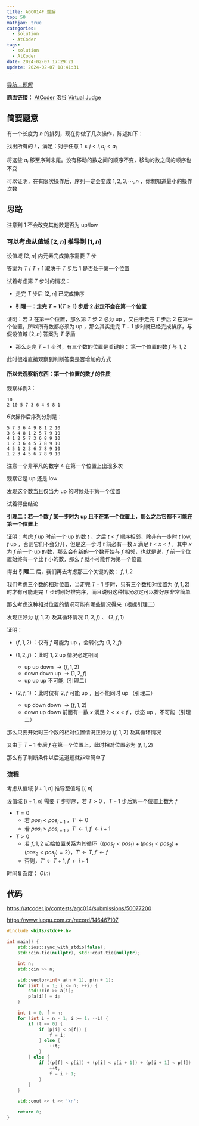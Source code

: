 ```yaml
---
title: AGC014F 题解
top: 50
mathjax: true
categories:
  - solution
  - AtCoder
tags:
  - solution
  - AtCoder
date: 2024-02-07 17:29:21
update: 2024-02-07 18:41:31
---
```


[导航 - 题解](/guide-solution/)

**题面链接：** [AtCoder](https://atcoder.jp/contests/agc014/tasks/agc014_f) [洛谷](https://www.luogu.com.cn/problem/AT_agc014_f) [Virtual Judge](https://vjudge.net/problem/Atcoder-agc014_f)

## 简要题意

有一个长度为 $n$ 的排列，现在你做了几次操作，陈述如下：

找出所有的 $i$ ，满足：对于任意 $1\le j < i, a_j<a_i$

将这些 $a_i$ 移至序列末尾。没有移动的数之间的顺序不变，移动的数之间的顺序也不变

可以证明，在有限次操作后，序列一定会变成 $1,2,3,\cdots,n$ ，你想知道最小的操作次数

## 思路

注意到 $1$ 不会改变其他数是否为 up/low

### 可以考虑从值域 $[2,n]$ 推导到 $[1,n]$

设值域 $[2,n]$ 内元素完成排序需要 $T$ 步

答案为 $T$ / $T+1$ 取决于 $T$ 步后 $1$ 是否处于第一个位置

试着考虑第 $T$ 步时的情况：

- 走完 $T$ 步后 $[2,n]$ 已完成排序

- **引理一：走完 $T-1 (T \ge 1)$ 步后 $2$ 必定不会在第一个位置**
    
证明：若 $2$ 在第一个位置，那么第 $T$ 步 $2$ 必为 up ，又由于走完 $T$ 步后 $2$ 在第一个位置，所以所有数都必须为 up ，那么其实走完 $T-1$ 步时就已经完成排序，与假设值域 $[2,n]$ 答案为 $T$ 矛盾

- 那么走完 $T-1$ 步时，有三个数的位置是关键的： 第一个位置的数 $f$ 与 $1, 2$

此时很难直接观察到判断答案是否增加的方式

#### 所以去观察新东西：第一个位置的数 $f$ 的性质

观察样例3：

```
10
2 10 5 7 3 6 4 9 8 1
```

6次操作后序列分别是：

```
5 7 3 6 4 9 8 1 2 10
3 6 4 8 1 2 5 7 9 10
4 1 2 5 7 3 6 8 9 10
1 2 3 6 4 5 7 8 9 10
4 5 1 2 3 6 7 8 9 10
1 2 3 4 5 6 7 8 9 10
```

注意一个非平凡的数字 $4$ 在第一个位置上出现多次

观察它是 up 还是 low

发现这个数当且仅当为 up 的时候处于第一个位置

试着得出结论

**引理二：若一个数 $f$ 某一步时为 up 且不在第一个位置上，那么之后它都不可能在第一个位置上**
    
证明：考虑 $f$ up 时前一个 up 的数 $t$ ，之后 $t < f$ 顺序相邻，除非有一步时 $t$ low, $f$ up ，否则它们不会分开，但是这一步时 $t$ 前必有一数 $x$ 满足 $t<x<f$ ，其中 $x$ 为 $f$ 前一个 up 的数，那么会有新的一个数开始与 $f$ 相邻，也就是说，$f$ 前一个位置始终有一个比 $f$ 小的数，那么 $f$ 就不可能作为第一个位置

得出 **引理二** 后，我们再去考虑那三个关键的数： $f, 1, 2$

我们考虑三个数的相对位置，当走完 $T-1$ 步时，只有三个数相对位置为 $(f, 1, 2)$ 时才有可能走完 $T$ 步时刚好排完序，而且说明这种情况必定可以排好序非常简单

那么考虑这种相对位置的情况可能有哪些情况得来（根据引理二）

发现正好为 $(f, 1, 2)$ 及其循环情况 $(1, 2, f)$ 、 $(2, f, 1)$

证明：

- $(f, 1, 2)$ ：仅有 $f$ 可能为 up ，会转化为 $(1, 2, f)$

- $(1, 2, f)$ ：此时 $1, 2$ up 情况必定相同
    - up up down $\to (f, 1, 2)$
    - down down up $\to (1, 2, f)$
    - up up up 不可能（引理二）

- $(2, f, 1)$ ：此时仅有 $2, f$ 可能 up ，且不能同时 up （引理二）
    - up down down $\to (f, 1, 2)$
    - down up down 前面有一数 $x$ 满足 $2 < x < f$ ，状态 up ，不可能（引理二）

那么只要开始时三个数的相对位置情况正好为 $(f, 1, 2)$ 及其循环情况

又由于 $T-1$ 步后 $f$ 在第一个位置上，此时相对位置必为 $(f, 1, 2)$

那么有了判断条件以后这道题就非常简单了

### 流程

考虑从值域 $[i + 1, n]$ 推导至值域 $[i, n]$

设值域 $[i + 1, n]$ 需要 $T$ 步排序，若 $T>0$ ，$T-1$ 步后第一个位置上数为 $f$

- $T = 0$
    - 若 $pos_i < pos_{i + 1}$ ，$T' \gets 0$
    - 若 $pos_i > pos_{i + 1}$ ，$T' \gets 1, f' \gets i + 1$
- $T > 0$
    - 若 $f, 1, 2$ 起始位置关系为其循环（$(pos_f < pos_1) + (pos_1 < pos_2) + (pos_2 < pos_f) = 2$），$T' \gets T, f' \gets f$
    - 否则，$T' \gets T + 1, f' \gets i + 1$

时间复杂度： $O(n)$

## 代码

<https://atcoder.jp/contests/agc014/submissions/50077200>

<https://www.luogu.com.cn/record/146467107>

```cpp
#include <bits/stdc++.h>

int main() {
    std::ios::sync_with_stdio(false);
    std::cin.tie(nullptr), std::cout.tie(nullptr);

    int n;
    std::cin >> n;

    std::vector<int> a(n + 1), p(n + 1);
    for (int i = 1; i <= n; ++i) {
        std::cin >> a[i];
        p[a[i]] = i;
    }

    int t = 0, f = n;
    for (int i = n - 1; i >= 1; --i) {
        if (t == 0) {
            if (p[i] < p[f]) {
                f = i;
            } else {
                ++t;
            }
        } else {
            if ((p[f] < p[i]) + (p[i] < p[i + 1]) + (p[i + 1] < p[f]) != 2) {
                ++t;
                f = i + 1;
            }
        }
    }

    std::cout << t << '\n';

    return 0;
}
```
